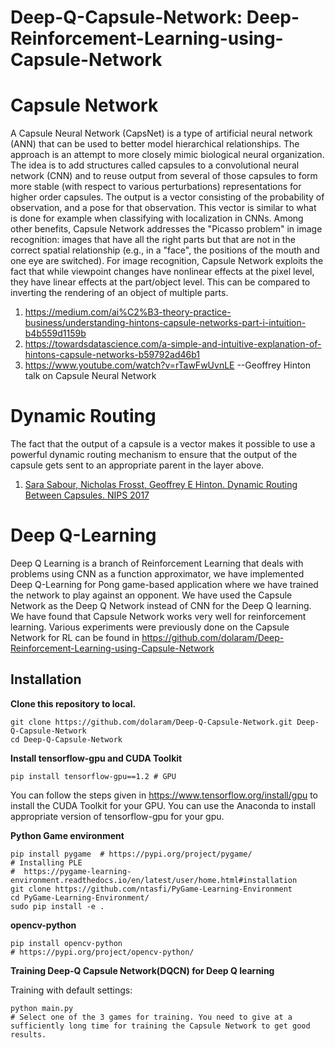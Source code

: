 # Deep-Q-Capsule-Network: Deep-Reinforcement-Learning-using-Capsule-Network
# Capsule Network
A Capsule Neural Network (CapsNet) is a type of artificial neural network (ANN) that can be used to better model hierarchical relationships. The approach is an attempt to more closely mimic biological neural organization.
The idea is to add structures called capsules to a convolutional neural network (CNN) and to reuse output from several of those capsules to form more stable (with respect to various perturbations) representations for higher order capsules. The output is a vector consisting of the probability of observation, and a pose for that observation. This vector is similar to what is done for example when classifying with localization in CNNs.
Among other benefits, Capsule Network addresses the "Picasso problem" in image recognition: images that have all the right parts but that are not in the correct spatial relationship (e.g., in a "face", the positions of the mouth and one eye are switched). For image recognition, Capsule Network exploits the fact that while viewpoint changes have nonlinear effects at the pixel level, they have linear effects at the part/object level. This can be compared to inverting the rendering of an object of multiple parts.

1. https://medium.com/ai%C2%B3-theory-practice-business/understanding-hintons-capsule-networks-part-i-intuition-b4b559d1159b
2. https://towardsdatascience.com/a-simple-and-intuitive-explanation-of-hintons-capsule-networks-b59792ad46b1
3. https://www.youtube.com/watch?v=rTawFwUvnLE  --Geoffrey Hinton talk on Capsule Neural Network

# Dynamic Routing
The fact that the output of a capsule is a vector makes it possible to use a powerful dynamic routing
mechanism to ensure that the output of the capsule gets sent to an appropriate parent in the layer
above.
1. [Sara Sabour, Nicholas Frosst, Geoffrey E Hinton. Dynamic Routing Between Capsules. NIPS 2017](https://arxiv.org/abs/1710.09829)   

# Deep Q-Learning
Deep Q Learning is a branch of Reinforcement Learning that deals with problems using CNN as a function approximator, we have implemented Deep Q-Learning for Pong game-based application where we have trained the network to play against an opponent. We have used the Capsule Network as the Deep Q Network instead of CNN for the Deep Q learning. We have found that Capsule Network works very well for reinforcement learning. 
Various experiments were previously done on the Capsule Network for RL can be found in https://github.com/dolaram/Deep-Reinforcement-Learning-using-Capsule-Network 

## Installation

**Clone this repository to local.**
```
git clone https://github.com/dolaram/Deep-Q-Capsule-Network.git Deep-Q-Capsule-Network
cd Deep-Q-Capsule-Network
```

**Install  tensorflow-gpu and CUDA Toolkit**
```
pip install tensorflow-gpu==1.2 # GPU
```
You can follow the steps given in https://www.tensorflow.org/install/gpu to install the CUDA Toolkit for your GPU. 
You can use the Anaconda to install appropriate version of tensorflow-gpu for your gpu.

**Python Game environment**
```
pip install pygame  # https://pypi.org/project/pygame/
# Installing PLE
#  https://pygame-learning-environment.readthedocs.io/en/latest/user/home.html#installation
git clone https://github.com/ntasfi/PyGame-Learning-Environment  
cd PyGame-Learning-Environment/
sudo pip install -e .
```

**opencv-python**
```
pip install opencv-python
# https://pypi.org/project/opencv-python/
```


**Training Deep-Q Capsule Network(DQCN) for Deep Q learning**  

Training with default settings:
```
python main.py
# Select one of the 3 games for training. You need to give at a sufficiently long time for training the Capsule Network to get good results.
```
